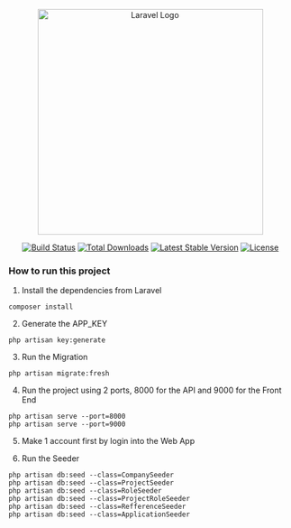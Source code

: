 <p align="center"><a href="https://laravel.com" target="_blank"><img src="https://raw.githubusercontent.com/laravel/art/master/logo-lockup/5%20SVG/2%20CMYK/1%20Full%20Color/laravel-logolockup-cmyk-red.svg" width="400" alt="Laravel Logo"></a></p>

<p align="center">
<a href="https://github.com/laravel/framework/actions"><img src="https://github.com/laravel/framework/workflows/tests/badge.svg" alt="Build Status"></a>
<a href="https://packagist.org/packages/laravel/framework"><img src="https://img.shields.io/packagist/dt/laravel/framework" alt="Total Downloads"></a>
<a href="https://packagist.org/packages/laravel/framework"><img src="https://img.shields.io/packagist/v/laravel/framework" alt="Latest Stable Version"></a>
<a href="https://packagist.org/packages/laravel/framework"><img src="https://img.shields.io/packagist/l/laravel/framework" alt="License"></a>
</p>

### How to run this project

1. Install the dependencies from Laravel

```
composer install
```

2. Generate the APP_KEY

```
php artisan key:generate
```

3. Run the Migration

```
php artisan migrate:fresh
```

4. Run the project using 2 ports, 8000 for the API and 9000 for the Front End

```
php artisan serve --port=8000
php artisan serve --port=9000
```

5. Make 1 account first by login into the Web App

6. Run the Seeder

```
php artisan db:seed --class=CompanySeeder
php artisan db:seed --class=ProjectSeeder
php artisan db:seed --class=RoleSeeder
php artisan db:seed --class=ProjectRoleSeeder
php artisan db:seed --class=RefferenceSeeder
php artisan db:seed --class=ApplicationSeeder
```
